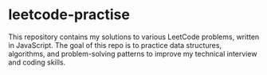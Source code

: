 # leetcode-practise
This repository contains my solutions to various LeetCode problems, written in JavaScript.
The goal of this repo is to practice data structures, algorithms, and problem-solving patterns to improve my technical interview and coding skills.
